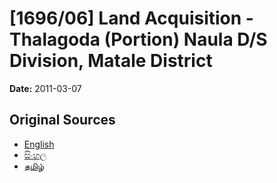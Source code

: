 # [1696/06] Land Acquisition - Thalagoda (Portion) Naula D/S Division, Matale District

**Date:** 2011-03-07

## Original Sources

- [English](https://documents.gov.lk/view/extra-gazettes/2011/3/1696-06_E.pdf)
- [සිංහල](https://documents.gov.lk/view/extra-gazettes/2011/3/1696-06_S.pdf)
- [தமிழ்](https://documents.gov.lk/view/extra-gazettes/2011/3/1696-06_T.pdf)
